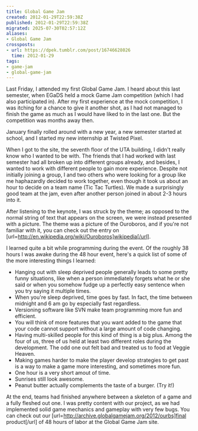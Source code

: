 ```yaml
---
title: Global Game Jam
created: 2012-01-29T22:59:38Z
published: 2012-01-29T22:59:38Z
migrated: 2025-07-30T02:57:12Z
aliases:
- Global Game Jam
crossposts:
- url: https://dpek.tumblr.com/post/16746628026
  time: 2012-01-29
tags:
- game-jam
- global-game-jam
---
```


Last Friday, I attended my first Global Game Jam. I heard about this last semester, when EGaDS held a mock Game Jam competition (which I had also participated in). After my first experience at the mock competition, I was itching for a chance to give it another shot, as I had not managed to finish the game as much as I would have liked to in the last one. But the competition was months away then.

January finally rolled around with a new year, a new semester started at school, and I started my new internship at Twisted Pixel.

When I got to the site, the seventh floor of the UTA building, I didn't really know who I wanted to be with. The friends that I had worked with last semester had all broken up into different groups already, and besides, I wanted to work with different people to gain more experience. Despite not initially joining a group, I and two others who were looking for a group like me haphazardly decided to work together, even though it took us about an hour to decide on a team name (Tic Tac Turtles). We made a surprisingly good team at the jam, even after another person joined in about 2-3 hours into it.

After listening to the keynote, I was struck by the theme; as opposed to the normal string of text that appears on the screen, we were instead presented with a picture. The theme was a picture of the Ouroboros, and if you're not familiar with it, you can check out the entry on [url=http://en.wikipedia.org/wiki/Ouroboros]wikipedia[/url].

I learned quite a bit while programming during the event. Of the roughly 38 hours I was awake during the 48 hour event, here's a quick list of some of the more interesting things I learned:

- Hanging out with sleep deprived people generally leads to some pretty funny situations, like when a person immediately forgets what he or she said or when you somehow fudge up a perfectly easy sentence when you try saying it multiple times.
- When you're sleep deprived, time goes by fast. In fact, the time between midnight and 6 am go by especially fast regardless.
- Versioning software like SVN make team programming more fun and efficient.
- You will think of more features that you want added to the game that your code cannot support without a large amount of code changing.
- Having multi-skilled people for this kind of thing is a big plus. Among the four of us, three of us held at least two different roles during the development. The odd one out felt bad and treated us to food at Veggie Heaven.
- Making games harder to make the player develop strategies to get past is a way to make a game more interesting, and sometimes more fun.
- One hour is a very short amout of time.
- Sunrises still look awesome.
- Peanut butter actually complements the taste of a burger. (Try it!)

At the end, teams had finished anywhere between a skeleton of a game and a fully fleshed out one. I was pretty content with our project, as we had implemented solid game mechanics and gameplay with very few bugs. You can check out our [url=http://archive.globalgamejam.org/2012/ourbs]final product[/url] of 48 hours of labor at the Global Game Jam site.
